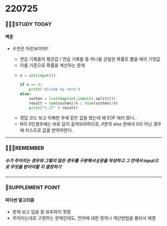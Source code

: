 # 220725

### 👨🏼‍🏫STUDY TODAY

#### 백준

- 수찬은 마린보이야!!
  
  - 연습 기록들의 평균값 / 연습 기록들 중 하나를 균일한 확률로 뽑을 때의 기댓값
  - 이를 기준으로 확률을 계산하는 문제
  - ```python
    n = int(input())
    
    if n == 0:
        print('divide by zero')
    else:
        suchan = list(map(int,input().split()))
        result = sum(suchan)/n / (sum(suchan)/n)
        print("%.2f" % result)
    ```
  - 정답 코드 보고 이해한 후에 같은 값을 썼는데 왜 EOF 에러 떴니..
  - N이 0인경우에는 바로 답이 출력되야하므로, if문의 else 문에서 0이 아닌 경우에 리스트로 값을 받아야한다.

---

### 💆🏼‍♂️REMEMBER

##### 수가 주어지는 경우와 그렇지 않은 경우를 구분해서 if문을 작성하고 그 안에서 input으로 무엇을 받아야할 지 결정하기

---

### 💫SUPPLEMENT POINT

#### 파이썬 알고리즘

- 문제 보고 답을 잘 유추하지 못함
- 주어지는대로 구현하는 문제인데도, 언어에 대한 정의나 계산방법을 몰라서 헤맴
